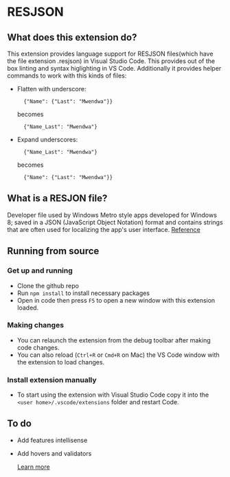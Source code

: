 # RESJSON

## What does this extension do?
This extension provides language support for RESJSON files(which have the file extension .resjson) in Visual Studio Code.
This provides out of the box linting and syntax higlighting in VS Code. Additionally it provides helper commands to work with this kinds of files:
- Flatten with underscore:

        {"Name": {"Last": "Mwendwa"}}

    becomes

        {"Name_Last": "Mwendwa"}
- Expand underscores:

        {"Name_Last": "Mwendwa"}
    becomes

        {"Name": {"Last": "Mwendwa"}}


## What is a RESJON file?
Developer file used by Windows Metro style apps developed for Windows 8; saved in a JSON (JavaScript Object Notation) format and contains strings that are often used for localizing the app's user interface. [Reference](https://fileinfo.com/extension/resjson)


## Running from source
### Get up and running

* Clone the github repo
* Run ```npm install``` to install necessary packages
* Open in code then press `F5` to open a new window with this extension loaded.

### Making changes

* You can relaunch the extension from the debug toolbar after making code changes.
* You can also reload (`Ctrl+R` or `Cmd+R` on Mac) the VS Code window with the extension to load changes.

### Install extension manually

* To start using the extension with Visual Studio Code copy it into the `<user home>/.vscode/extensions` folder and restart Code.


## To do

* Add features intellisense
* Add hovers and validators

    [Learn more](https://code.visualstudio.com/docs)

